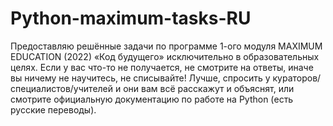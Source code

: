 # Python-maximum-tasks-RU
Предоставляю решённые задачи по программе 1-ого модуля MAXIMUM EDUCATION (2022) «Код будущего» исключительно в образовательных целях. Если у вас что-то не получается, не смотрите на ответы, иначе вы ничему не научитесь, не списывайте! 
Лучше, спросить у кураторов/специалистов/учителей и они вам всё расскажут и объяснят, или смотрите официальную документацию по работе на Python (есть русские переводы).
